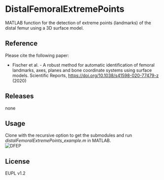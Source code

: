 # DistalFemoralExtremePoints
MATLAB function for the detection of extreme points (landmarks) of the distal femur using a 3D surface model.

## Reference
Please cite the following paper:<br/>
- Fischer et al. - A robust method for automatic identification of femoral landmarks, axes, planes and bone coordinate systems using surface models. Scientific Reports, https://doi.org/10.1038/s41598-020-77479-z (2020)

## Releases
none

## Usage 
Clone with the recursive option to get the submodules and run *distalFemoralExtremePoints_example.m* in MATLAB.<br/>
![DFEP](https://user-images.githubusercontent.com/43516130/99406707-7ed2be00-28ee-11eb-9ecf-2f4a2ea056e5.jpg)

## License
EUPL v1.2

